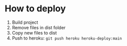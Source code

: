 # How to deploy

1. Build project
2. Remove files in dist folder
3. Copy new files to dist
4. Push to heroku: `git push heroku heroku-deploy:main`
